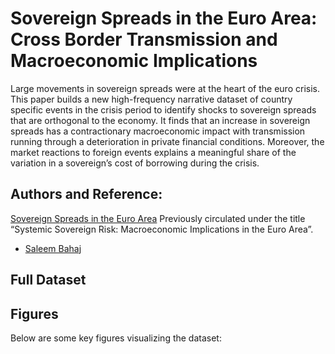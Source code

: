 # Sovereign Spreads in the Euro Area: Cross Border Transmission and Macroeconomic Implications

Large movements in sovereign spreads were at the heart of the euro crisis. This paper builds a new high-frequency narrative dataset of country specific events in the crisis period to identify shocks to sovereign spreads that are orthogonal to the economy. It finds that an increase in sovereign spreads has a contractionary macroeconomic impact with transmission running through a deterioration in private financial conditions. Moreover, the market reactions to foreign events explains a meaningful share of the variation in a sovereign’s cost of borrowing during the crisis.

## Authors and Reference:
[Sovereign Spreads in the Euro Area](https://www.sciencedirect.com/science/article/pii/S0304393219300066) Previously circulated under the title “Systemic Sovereign Risk: Macroeconomic Implications in the Euro Area”. 

- [Saleem Bahaj](https://sites.google.com/site/saleembahaj/home)

## Full Dataset



## Figures

Below are some key figures visualizing the dataset:




